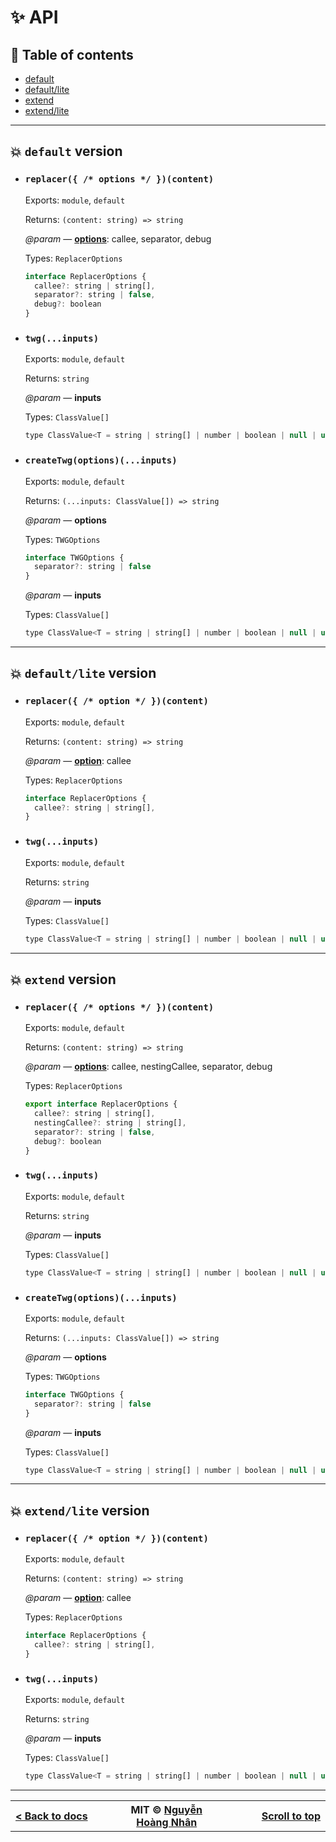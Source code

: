 # ✨ API

## 📌 Table of contents

- [default](#-default-version)
- [default/lite](#-defaultlite-version)
- [extend](#-default-version)
- [extend/lite](#-default-version)

---

## 💥 `default` version

- ### `replacer({ /* options */ })(content)`

  Exports: `module`, `default`

  Returns: `(content: string) => string`

  _@param_ — **[options](../docs/options.md#replacer-options)**: callee, separator, debug

  Types: `ReplacerOptions`

  ```js
  interface ReplacerOptions {
    callee?: string | string[],
    separator?: string | false,
    debug?: boolean
  }
  ```

- ### `twg(...inputs)`

  Exports: `module`, `default`

  Returns: `string`

  _@param_ — **inputs**

  Types: `ClassValue[]`

  ```js
  type ClassValue<T = string | string[] | number | boolean | null | undefined> = T | T[] | Record<string, unknown>
  ```

- ### `createTwg(options)(...inputs)`

  Exports: `module`, `default`

  Returns: `(...inputs: ClassValue[]) => string`

  _@param_ — **options**

  Types: `TWGOptions`

  ```js
  interface TWGOptions {
    separator?: string | false
  }
  ```

  _@param_ — **inputs**

  Types: `ClassValue[]`

  ```js
  type ClassValue<T = string | string[] | number | boolean | null | undefined> = T | T[] | Record<string, unknown>
  ```

---

## 💥 `default/lite` version

- ### `replacer({ /* option */ })(content)`

  Exports: `module`, `default`

  Returns: `(content: string) => string`

  _@param_ — **[option](../docs/options.md#replacer-options)**: callee

  Types: `ReplacerOptions`

  ```js
  interface ReplacerOptions {
    callee?: string | string[],
  }
  ```

- ### `twg(...inputs)`

  Exports: `module`, `default`

  Returns: `string`

  _@param_ — **inputs**

  Types: `ClassValue[]`

  ```js
  type ClassValue<T = string | string[] | number | boolean | null | undefined> = T | T[] | Record<string, unknown>
  ```

---

## 💥 `extend` version

- ### `replacer({ /* options */ })(content)`

  Exports: `module`, `default`

  Returns: `(content: string) => string`

  _@param_ — **[options](../docs/options.md#replacer-options)**: callee, nestingCallee, separator, debug

  Types: `ReplacerOptions`

  ```js
  export interface ReplacerOptions {
    callee?: string | string[],
    nestingCallee?: string | string[],
    separator?: string | false,
    debug?: boolean
  }
  ```

- ### `twg(...inputs)`

  Exports: `module`, `default`

  Returns: `string`

  _@param_ — **inputs**

  Types: `ClassValue[]`

  ```js
  type ClassValue<T = string | string[] | number | boolean | null | undefined> = T | T[] | Record<string, unknown>
  ```

- ### `createTwg(options)(...inputs)`

  Exports: `module`, `default`

  Returns: `(...inputs: ClassValue[]) => string`

  _@param_ — **options**

  Types: `TWGOptions`

  ```js
  interface TWGOptions {
    separator?: string | false
  }
  ```

  _@param_ — **inputs**

  Types: `ClassValue[]`

  ```js
  type ClassValue<T = string | string[] | number | boolean | null | undefined> = T | T[] | Record<string, unknown>
  ```

---

## 💥 `extend/lite` version

- ### `replacer({ /* option */ })(content)`

  Exports: `module`, `default`

  Returns: `(content: string) => string`

  _@param_ — **[option](../docs/options.md#replacer-options)**: callee

  Types: `ReplacerOptions`

  ```js
  interface ReplacerOptions {
    callee?: string | string[],
  }
  ```

- ### `twg(...inputs)`

  Exports: `module`, `default`

  Returns: `string`

  _@param_ — **inputs**

  Types: `ClassValue[]`

  ```js
  type ClassValue<T = string | string[] | number | boolean | null | undefined> = T | T[] | Record<string, unknown>
  ```

---

<div align="center" width="100%">
  <table>
    <tr>
      <th width="500px">
        <div align="start">
          <a href="../docs/README.md">< Back to docs</a>
        </div>
      </th>
      <th width="500px">
        <div align="center">
          MIT © <a href="https://github.com/hoangnhan2ka3">Nguyễn Hoàng Nhân</a>
        </div>
      </th>
      <th width="500px">
        <div align="end">
          <a href="#-api">Scroll to top</a>
        </div>
      </th>
    </tr>
  </table>
</div>
